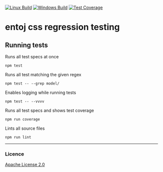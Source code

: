 
[![Linux Build][travis-image]][travis-url]
[![Windows Build][appveyor-image]][appveyor-url]
[![Test Coverage][coveralls-image]][coveralls-url]

# entoj css regression testing

## Running tests

Runs all test specs at once

```
npm test
```

Runs all test matching the given regex

```
npm test -- --grep model/
```

Enables logging while running tests

```
npm test -- --vvvv
```

Runs all test specs and shows test coverage

```
npm run coverage
```

Lints all source files

```
npm run lint
```

---

### Licence
[Apache License 2.0](LICENCE)

[travis-image]: https://img.shields.io/travis/entoj/entoj-cssregression/master.svg?label=linux
[travis-url]: https://travis-ci.org/entoj/entoj-cssregression
[appveyor-image]: https://img.shields.io/appveyor/ci/ChristianAuth/entoj-cssregression/master.svg?label=windows
[appveyor-url]: https://ci.appveyor.com/project/ChristianAuth/entoj-cssregression
[coveralls-image]: https://img.shields.io/coveralls/entoj/entoj-cssregression/master.svg
[coveralls-url]: https://coveralls.io/r/entoj/entoj-cssregression?branch=master
